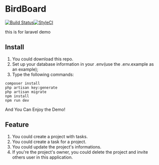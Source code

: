 # BirdBoard
[![Build Status](https://travis-ci.org/dustinhsiao21/birdboard.svg?branch=master)](https://travis-ci.org/dustinhsiao21/birdboard)[![StyleCI](https://github.styleci.io/repos/191885268/shield?branch=master)](https://github.styleci.io/repos/191885268)

this is for laravel demo

## Install

1. You could download this repo.
2. Set up your database information in your .env(use the .env.example as an example);
3. Type the following commands:

```
composer install
php artisan key:generate
php artisan migrate
npm install
npm run dev
```

And You Can Enjoy the Demo!

## Feature

1. You could create a project with tasks.
2. You could create a task for a project.
3. You could update the project's informations.
4. If you're the project's owner, you could delete the project and invite others user in this application.